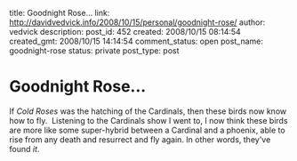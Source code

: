 title: Goodnight Rose...
link: http://davidvedvick.info/2008/10/15/personal/goodnight-rose/
author: vedvick
description: 
post_id: 452
created: 2008/10/15 08:14:54
created_gmt: 2008/10/15 14:14:54
comment_status: open
post_name: goodnight-rose
status: private
post_type: post

# Goodnight Rose...

If _Cold Roses_ was the hatching of the Cardinals, then these birds now know how to fly.  Listening to the Cardinals show I went to, I now think these birds are more like some super-hybrid between a Cardinal and a phoenix, able to rise from any death and resurrect and fly again. In other words, they've found _it_.